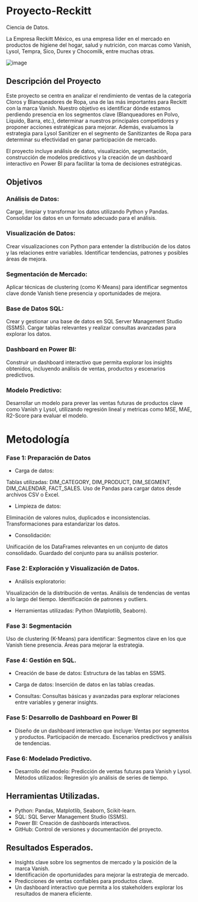 # Proyecto-Reckitt
Ciencia de Datos.

La Empresa Reckitt México, es una empresa líder en el mercado en productos de higiene del hogar, salud y nutrición, con marcas como Vanish, Lysol, Tempra, Sico, Durex y Chocomilk, entre
muchas otras.

![image](https://github.com/user-attachments/assets/ac30f613-d90f-4165-8438-50861981b1a4)


## Descripción del Proyecto
Este proyecto se centra en analizar el rendimiento de ventas de la categoría Cloros y Blanqueadores de Ropa, una de las más importantes para Reckitt con la marca Vanish. Nuestro objetivo es identificar dónde estamos perdiendo presencia en los segmentos clave (Blanqueadores en Polvo, Líquido, Barra, etc.), determinar a nuestros principales competidores y proponer acciones estratégicas para mejorar. Además, evaluamos la estrategia para Lysol Sanitizer en el segmento de Sanitizantes de Ropa para determinar su efectividad en ganar participación de mercado.

El proyecto incluye análisis de datos, visualización, segmentación, construcción de modelos predictivos y la creación de un dashboard interactivo en Power BI para facilitar la toma de decisiones estratégicas.

## Objetivos
### Análisis de Datos:

Cargar, limpiar y transformar los datos utilizando Python y Pandas.
Consolidar los datos en un formato adecuado para el análisis.

### Visualización de Datos:

Crear visualizaciones con Python para entender la distribución de los datos y las relaciones entre variables.
Identificar tendencias, patrones y posibles áreas de mejora.

### Segmentación de Mercado:

Aplicar técnicas de clustering (como K-Means) para identificar segmentos clave donde Vanish tiene presencia y oportunidades de mejora.

### Base de Datos SQL:

Crear y gestionar una base de datos en SQL Server Management Studio (SSMS).
Cargar tablas relevantes y realizar consultas avanzadas para explorar los datos.

### Dashboard en Power BI:

Construir un dashboard interactivo que permita explorar los insights obtenidos, incluyendo análisis de ventas, productos y escenarios predictivos.

### Modelo Predictivo:

Desarrollar un modelo para prever las ventas futuras de productos clave como Vanish y Lysol, utilizando regresión lineal y metricas como MSE, MAE, R2-Score para evaluar el modelo.

# Metodología

### Fase 1: Preparación de Datos
* Carga de datos:

Tablas utilizadas: DIM_CATEGORY, DIM_PRODUCT, DIM_SEGMENT, DIM_CALENDAR, FACT_SALES.
Uso de Pandas para cargar datos desde archivos CSV o Excel.

* Limpieza de datos:

Eliminación de valores nulos, duplicados e inconsistencias.
Transformaciones para estandarizar los datos.

* Consolidación:

Unificación de los DataFrames relevantes en un conjunto de datos consolidado.
Guardado del conjunto para su análisis posterior.

### Fase 2: Exploración y Visualización de Datos.
* Análisis exploratorio:

Visualización de la distribución de ventas.
Análisis de tendencias de ventas a lo largo del tiempo.
Identificación de patrones y outliers.

* Herramientas utilizadas: Python (Matplotlib, Seaborn).

### Fase 3: Segmentación
Uso de clustering (K-Means) para identificar:
Segmentos clave en los que Vanish tiene presencia.
Áreas para mejorar la estrategia.

### Fase 4: Gestión en SQL.
* Creación de base de datos:
Estructura de las tablas en SSMS.

* Carga de datos:
Inserción de datos en las tablas creadas.

* Consultas:
Consultas básicas y avanzadas para explorar relaciones entre variables y generar insights.

### Fase 5: Desarrollo de Dashboard en Power BI

* Diseño de un dashboard interactivo que incluye:
Ventas por segmentos y productos.
Participación de mercado.
Escenarios predictivos y análisis de tendencias.

### Fase 6: Modelado Predictivo.

* Desarrollo del modelo:
Predicción de ventas futuras para Vanish y Lysol.
Métodos utilizados: Regresión y/o análisis de series de tiempo.

## Herramientas Utilizadas.
- Python: Pandas, Matplotlib, Seaborn, Scikit-learn.
- SQL: SQL Server Management Studio (SSMS).
- Power BI: Creación de dashboards interactivos.
- GitHub: Control de versiones y documentación del proyecto.

## Resultados Esperados.
- Insights clave sobre los segmentos de mercado y la posición de la marca Vanish.
- Identificación de oportunidades para mejorar la estrategia de mercado.
- Predicciones de ventas confiables para productos clave.
- Un dashboard interactivo que permita a los stakeholders explorar los resultados de manera eficiente.

